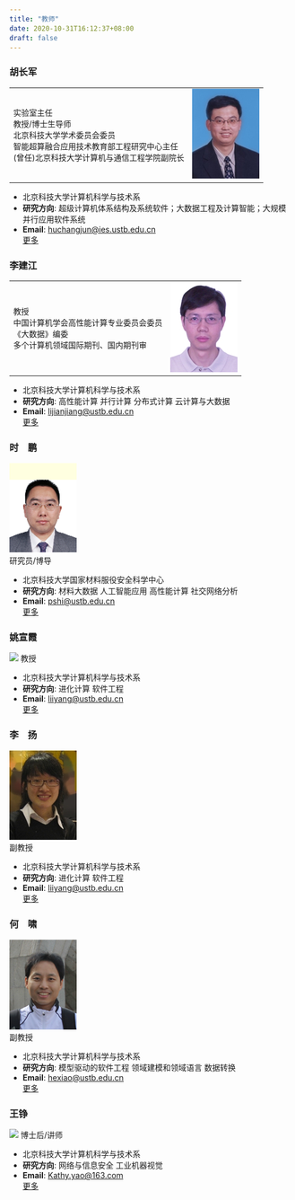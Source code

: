 ```yaml
---
title: "教师"
date: 2020-10-31T16:12:37+08:00
draft: false
---
```


### 胡长军
|   |   |
| -- | -:|
| 实验室主任<br/>教授/博士生导师 <br/>北京科技大学学术委员会委员<br/>智能超算融合应用技术教育部工程研究中心主任 <br/>(曾任)北京科技大学计算机与通信工程学院副院长 |  ![](/archived/teachersimg/huchangjun.jpg) |


- 北京科技大学计算机科学与技术系  
- **研究方向**: 超级计算机体系结构及系统软件；大数据工程及计算智能；大规模并行应用软件系统
- **Email**: huchangjun@ies.ustb.edu.cn  
[更多](http://scce.ustb.edu.cn/shiziduiwu/jiaoshixinxi/2018-04-12/56.html)

### 李建江
|   |   |
| -- | -:|
| 教授 <br> 中国计算机学会高性能计算专业委员会委员 <br/> 《大数据》编委 <br/> 多个计算机领域国际期刊、国内期刊审 |  ![](/archived/teachersimg/lijianjiang.jpg) |

- 北京科技大学计算机科学与技术系
- **研究方向**: 高性能计算 并行计算 分布式计算 云计算与大数据
- **Email**: lijianjiang@ustb.edu.cn  
[更多](http://scce.ustb.edu.cn/shiziduiwu/jiaoshixinxi/2018-04-12/58.html)

### 时　鹏
![](/archived/teachersimg/shipeng.png)  
研究员/博导  

- 北京科技大学国家材料服役安全科学中心
- **研究方向**: 材料大数据 人工智能应用 高性能计算 社交网络分析
- **Email**: pshi@ustb.edu.cn  
[更多](http://ncms.ustb.edu.cn/rencaipeiyang/daoshiduiwu/2015-09-17/60233.html)

### 姚宣霞
<img src="http://scce.ustb.edu.cn/attach/file/shiziduiwu/jiaoshixinxi/2018-12-19/9f452e37a88b0afdbaad5dec8402ba1a.jpg" width="128" />   
教授

- 北京科技大学计算机科学与技术系
- **研究方向**: 进化计算 软件工程
- **Email**: liiyang@ustb.edu.cn  
[更多](http://scce.ustb.edu.cn/shiziduiwu/jiaoshixinxi/2018-04-12/64.html)

### 李　扬
![](/archived/teachersimg/liyang.jpg)  
副教授

- 北京科技大学计算机科学与技术系
- **研究方向**: 进化计算 软件工程
- **Email**: liiyang@ustb.edu.cn  
[更多](http://scce.ustb.edu.cn/shiziduiwu/jiaoshixinxi/2018-04-12/64.html)


### 何　啸
![](/archived/teachersimg/hexiao.png)  
副教授

- 北京科技大学计算机科学与技术系
- **研究方向**: 模型驱动的软件工程 领域建模和领域语言 数据转换
- **Email**: hexiao@ustb.edu.cn  
[更多](http://scce.ustb.edu.cn/shiziduiwu/jiaoshixinxi/2018-04-12/69.html)

### 王铮
<img src="http://scce.ustb.edu.cn/attach/file/shiziduiwu/jiaoshixinxi/2018-07-20/d1fa2d88dea3c0929cb73c1635220913.jpg" width="160" />  
博士后/讲师

- 北京科技大学计算机科学与技术系
- **研究方向**: 网络与信息安全 工业机器视觉
- **Email**: Kathy.yao@163.com  
[更多](http://scce.ustb.edu.cn/shiziduiwu/jiaoshixinxi/2018-04-12/52.html)
